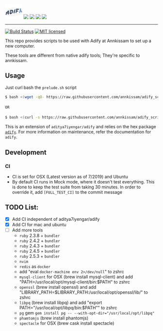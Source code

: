 <p float="left">
<img src="https://github.com/aditya7iyengar/adify/raw/master/logo/logo.png" height="50">
<img src="http://pngimg.com/uploads/plus/plus_PNG53.png" height="50">
<img src="https://www.annkissam.com/sites/default/files/Mark%20unlocked%20%281%29.jpg" height="50">
<img src="http://pngimg.com/uploads/equals/equals_PNG35.png" height="50">
<img src="https://clipart.info/images/ccovers/1484772652Heart-png-black-transparent.png" height="50">
</p>

----


[![Build Status](https://travis-ci.com/annkissam/adify_scripts_for_annkissam.svg?branch=master)](https://travis-ci.com/annkissam/adify_scripts_for_annkissam)
[![MIT licensed](https://img.shields.io/badge/license-MIT-blue.svg)](https://raw.githubusercontent.com/annkissam/adify_scripts_for_annkissam/master/LICENSE)


This repo provides scripts to be used with Adify at Annkissam to set up a
new computer.

These tools are different from native adify tools; They're specific to
annkissam.

## Usage

Just curl bash the `prelude.sh` script

```sh
$ bash <(wget -qO- https://raw.githubusercontent.com/annkissam/adify_scripts_for_annkissam/master/prelude.sh)

OR

$ bash <(curl -s https://raw.githubusercontent.com/annkissam/adify_scripts_for_annkissam/master/prelude.sh)
```

This is an extension of `aditya7iyengar/adify` and relies on the hex package
[`adify`](https://hexdocs.pm/adify/Adify.html). For more information on
maintenance, refer the documentation for `adify`.


## Development

### CI

- CI is set for OSX (Latest version as of 7/2019) and Ubuntu
- By default CI runs in Mock mode, where it doesn't test everything. This is done
  to keep the test suite from taking 30 minutes. In order to override it, add
  `[FULL_TEST_CI]` to the commit message


## TODO List:

- [X] Add CI independent of aditya7iyengar/adify
- [X] Add CI for mac and ubuntu
- [ ] Add more tools
    * `ruby` 2.3.8 + `bundler`
    * `ruby` 2.4.2 + `bundler`
    * `ruby` 2.4.3 + `bundler`
    * `ruby` 2.4.5 + `bundler`
    * `ruby` 2.5.3 + `bundler`
    * `nvim`
    * `redis` as `docker`
    * add "eval `docker-machine env 2>/dev/null`" to zshrc
    * `mysql-client` for OSX (brew install mysql-client) and add "PATH=/usr/local/opt/mysql-client/bin:$PATH" to zshrc
    * `openssl` (brew install openssl) and add "LIBRARY_PATH=$LIBRARY_PATH:/usr/local/opt/openssl/lib/" to zshrc
    * `libpq` (brew install libpq) and add "export PATH="/usr/local/opt/libpq/bin:$PATH"" to zshrc
    * `pg` gem `gem install pg -- --with-opt-dir="/usr/local/opt/libpq"`
    * `phamtomjs` (brew install phantomjs)
    * `spectacle` for OSX (brew cask install spectacle)
